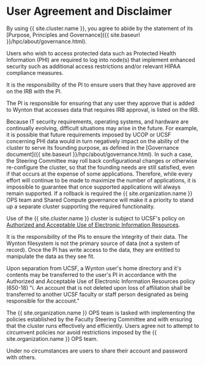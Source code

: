 # User Agreement and Disclaimer

By using {{ site.cluster.name }}, you agree to abide by the statement of its [Purpose, Principles and Governance]({{ site.baseurl }}/hpc/about/governance.html).

Users who wish to access protected data such as Protected Health Information (PHI) are required to log into node(s) that implement enhanced security such as additional access restrictions and/or relevant HIPAA compliance measures.

It is the responsibility of the PI to ensure users that they have approved are on the IRB with the PI.

The PI is responsible for ensuring that any user they approve that is added to Wynton that accesses data that requires IRB approval, is listed on the IRB.

Because IT security requirements, operating systems, and hardware are continually evolving, difficult situations may arise in the future. For example, it is possible that future requirements imposed by UCOP or UCSF concerning PHI data would in turn negatively impact on the ability of the cluster to serve its founding purpose, as defined in the [Governance document]({{ site.baseurl }}/hpc/about/governance.html). In such a case, the Steering Committee may roll back configurational changes or otherwise re-configure the cluster, so that the founding needs are still satisfied, even if that occurs at the expense of some applications. Therefore, while every effort will continue to be made to maximize the number of applications, it is impossible to guarantee that once supported applications will always remain supported. If a rollback is required the {{ site.organization.name }} OPS team and Shared Compute governance will make it a priority to stand up a separate cluster supporting the required functionality.

Use of the {{ site.cluster.name }} cluster is subject to UCSF's policy on [Authorized and Acceptable Use of Electronic Information Resources].

It is the responsibility of the PIs to ensure the integrity of their data. The Wynton filesystem is not the primary source of data (not a system of record). Once the PI has write access to the data, they are entitled to manipulate the data as they see fit.

Upon separation from UCSF, a Wynton user's home directory and it's contents may be transferred to the user's PI in accordance with the Authorized and Acceptable Use of Electronic Information Resources policy (650-18) "i. An account that is not deleted upon loss of affiliation shall be transferred to another UCSF faculty or staff person designated as being responsible for the account."

The {{ site.organization.name }} OPS team is tasked with implementing the policies established by the Faculty Steering Committee and with ensuring that the cluster runs effectively and efficiently. Users agree not to attempt to circumvent policies nor avoid restrictions imposed by the {{ site.organization.name }} OPS team.  

Under no circumstances are users to share their account and password with others.



[Authorized and Acceptable Use of Electronic Information Resources]: https://policies.ucsf.edu/policy/650-18
